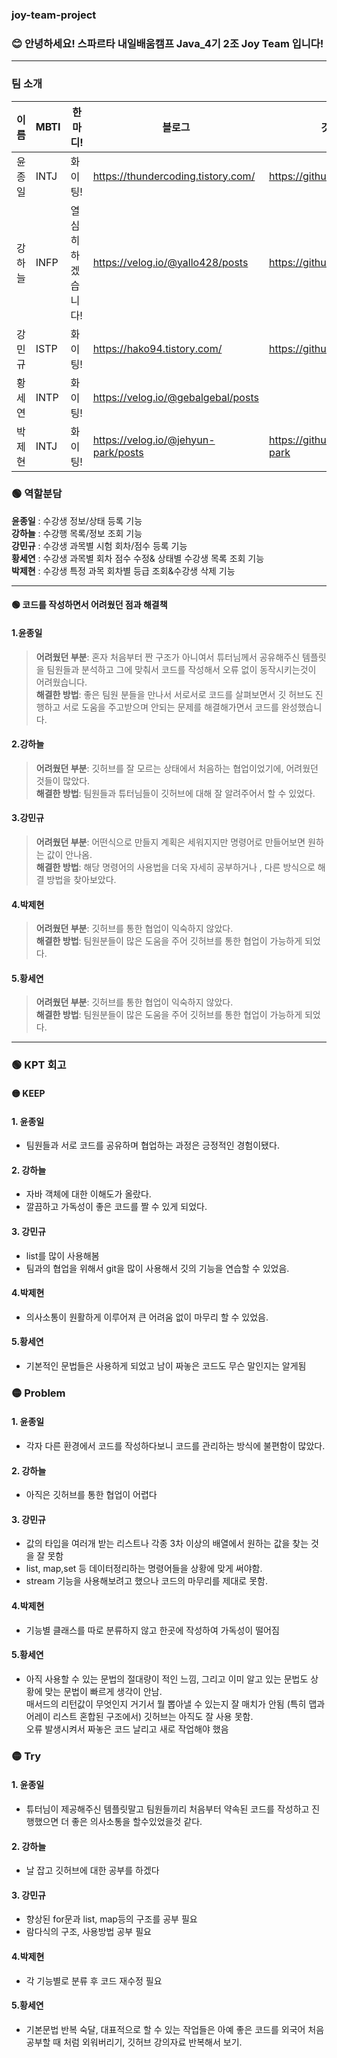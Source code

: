 ### joy-team-project

### 😊 안녕하세요! 스파르타 내일배움캠프 Java_4기 2조 Joy Team 입니다!
-----
### 팀 소개

| 이름 |MBTI| 한마디! | 블로그 | 깃허브 |
| ----|------|----|-------|-------|
|윤종일| INTJ | 화이팅! | https://thundercoding.tistory.com/ | https://github.com/pie0902 |
|강하늘|INFP|열심히 하겠습니다!|https://velog.io/@yallo428/posts|https://github.com/yallo428|
|강민규| ISTP | 화이팅! | https://hako94.tistory.com/| https://github.com/Hako99 |
|황세연| INTP | 화이팅! |https://velog.io/@gebalgebal/posts| |
|박제현| INTJ| 화이팅! | https://velog.io/@jehyun-park/posts| https://github.com/jehyun-park|



### 🟢 역할분담

**윤종일** : 수강생 정보/상태 등록 기능<br/>
**강하늘** : 수강행 목록/정보 조회 기능<br/>
**강민규** : 수강생 과목별 시험 회차/점수 등록 기능<br/>
**황세연** : 수강생 과목별 회차 점수 수정& 상태별 수강생 목록 조회 기능<br/>
**박제현** : 수강생 특정 과목 회차별 등급 조회&수강생 삭제 기능<br/>
***********************

#### 🟢 코드를 작성하면서 어려웠던 점과 해결책
#### 1.윤종일 
>**어려웠던 부분**: 혼자 처음부터 짠 구조가 아니여서 튜터님께서 공유해주신 템플릿을 팀원들과 분석하고 그에 맞춰서 코드를 작성해서 오류 없이 동작시키는것이 어려웠습니다.<br/>
  **해결한 방법**: 좋은 팀원 분들을 만나서 서로서로 코드를 살펴보면서 깃 허브도 진행하고 서로 도움을 주고받으며 안되는 문제를 해결해가면서 코드를 완성했습니다.
#### 2.강하늘 
>**어려웠던 부분**: 깃허브를 잘 모르는 상태에서 처음하는 협업이었기에, 어려웠던 것들이 많았다.<br/>
  **해결한 방법**: 팀원들과 튜터님들이 깃허브에 대해 잘 알려주어서 할 수 있었다.
#### 3.강민규 
>**어려웠던 부분**: 어떤식으로 만들지 계획은 세워지지만 명령어로 만들어보면 원하는 값이 안나옴.<br/>
  **해결한 방법**: 해당 명령어의 사용법을 더욱 자세히 공부하거나 , 다른 방식으로 해결 방법을 찾아보았다.
#### 4.박제현 
>**어려웠던 부분**: 깃허브를 통한 협업이 익숙하지 않았다.<br/>
  **해결한 방법**: 팀원분들이 많은 도움을 주어 깃허브를 통한 협업이 가능하게 되었다.
#### 5.황세연 
>**어려웠던 부분**: 깃허브를 통한 협업이 익숙하지 않았다.<br/>
  **해결한 방법**: 팀원분들이 많은 도움을 주어 깃허브를 통한 협업이 가능하게 되었다.
  
******************************
### 🟢 KPT 회고

#### 🟡 KEEP
#### 1. 윤종일 
* 팀원들과 서로 코드를 공유하며 협업하는 과정은 긍정적인 경험이됐다.
#### 2. 강하늘
* 자바 객체에 대한 이해도가 올랐다.
* 깔끔하고 가독성이 좋은 코드를 짤 수 있게 되었다.
#### 3. 강민규
- list를 많이 사용해봄
- 팀과의 협업을 위해서 git을 많이 사용해서 깃의 기능을 연습할 수 있었음.
#### 4.박제현
* 의사소통이 원활하게 이루어져 큰 어려움 없이 마무리 할 수 있었음.
#### 5.황세연
* 기본적인 문법들은 사용하게 되었고 남이 짜놓은 코드도 무슨 말인지는 알게됨
### 🟡 Problem
#### 1. 윤종일 
* 각자 다른 환경에서 코드를 작성하다보니 코드를 관리하는 방식에 불편함이 많았다.
#### 2. 강하늘
- 아직은 깃허브를 통한 협업이 어렵다
#### 3. 강민규
- 값의 타입을 여러개 받는 리스트나 각종 3차 이상의 배열에서 원하는 값을 찾는 것을 잘 못함
- list, map,set 등 데이터정리하는 명령어들을 상황에 맞게 써야함.
- stream 기능을 사용해보려고 했으나 코드의 마무리를 제대로 못함.
#### 4.박제현
* 기능별 클래스를 따로 분류하지 않고 한곳에 작성하여 가독성이 떨어짐
#### 5.황세연
* 아직 사용할 수 있는 문법의 절대량이 적인 느낌, 그리고 이미 알고 있는 문법도 상황에 맞는 문법이 빠르게 생각이 안남.<br/> 매서드의 리턴값이 무엇인지 거기서 뭘 뽑아낼 수 있는지 잘 매치가 안됨 (특히 맵과 어레이 리스트 혼합된 구조에서) 깃허브는 아직도 잘 사용 못함.<br/> 오류 발생시켜서 짜놓은 코드 날리고 새로 작업해야 했음
### 🟡 Try
#### 1. 윤종일
* 튜터님이 제공해주신 템플릿말고 팀원들끼리 처음부터 약속된 코드를 작성하고 진행했으면 더 좋은 의사소통을 할수있었을것 같다.
#### 2. 강하늘
- 날 잡고 깃허브에 대한 공부를 하겠다
#### 3. 강민규
- 향상된 for문과 list, map등의 구조를 공부 필요
- 람다식의 구조, 사용방법 공부 필요
#### 4.박제현
- 각 기능별로 분류 후 코드 재수정 필요
#### 5.황세연
* 기본문법 반복 숙달, 대표적으로 할 수 있는 작업들은 아예 좋은 코드를 외국어 처음 공부할 때 처럼 외워버리기, 깃허브 강의자료 반복해서 보기.

